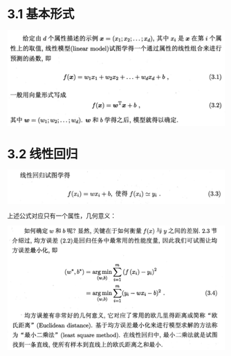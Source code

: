 # 3.1 基本形式

![6](assets/6.jpg)

# 3.2 线性回归

![7](assets/7.jpg)

上述公式对应只有一个属性，几何意义：

![8](assets/8.png)